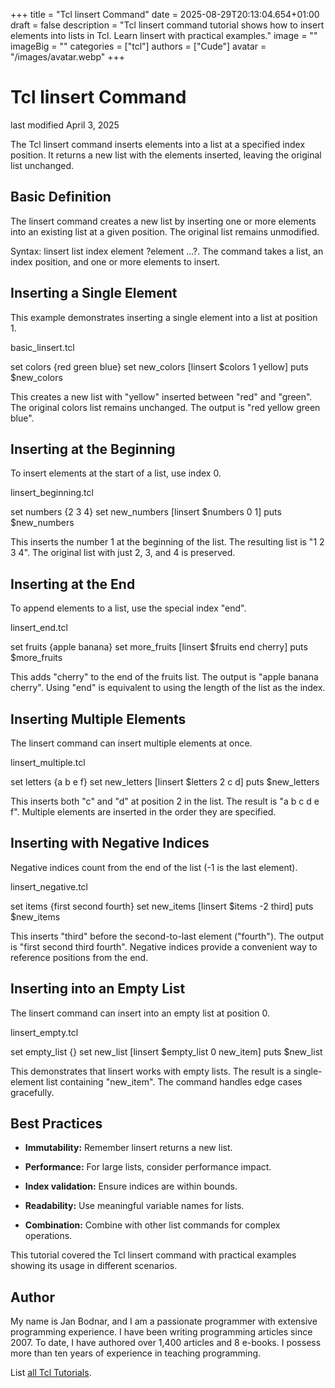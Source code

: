 +++
title = "Tcl linsert Command"
date = 2025-08-29T20:13:04.654+01:00
draft = false
description = "Tcl linsert command tutorial shows how to insert elements into lists in Tcl. Learn linsert with practical examples."
image = ""
imageBig = ""
categories = ["tcl"]
authors = ["Cude"]
avatar = "/images/avatar.webp"
+++

# Tcl linsert Command

last modified April 3, 2025

The Tcl linsert command inserts elements into a list at a specified
index position. It returns a new list with the elements inserted, leaving the
original list unchanged.

## Basic Definition

The linsert command creates a new list by inserting one or more
elements into an existing list at a given position. The original list remains
unmodified.

Syntax: linsert list index element ?element ...?. The command takes
a list, an index position, and one or more elements to insert.

## Inserting a Single Element

This example demonstrates inserting a single element into a list at position 1.

basic_linsert.tcl
  

set colors {red green blue}
set new_colors [linsert $colors 1 yellow]
puts $new_colors

This creates a new list with "yellow" inserted between "red" and "green". The
original colors list remains unchanged. The output is "red yellow
green blue".

## Inserting at the Beginning

To insert elements at the start of a list, use index 0.

linsert_beginning.tcl
  

set numbers {2 3 4}
set new_numbers [linsert $numbers 0 1]
puts $new_numbers

This inserts the number 1 at the beginning of the list. The resulting list is
"1 2 3 4". The original list with just 2, 3, and 4 is preserved.

## Inserting at the End

To append elements to a list, use the special index "end".

linsert_end.tcl
  

set fruits {apple banana}
set more_fruits [linsert $fruits end cherry]
puts $more_fruits

This adds "cherry" to the end of the fruits list. The output is "apple banana
cherry". Using "end" is equivalent to using the length of the list as the index.

## Inserting Multiple Elements

The linsert command can insert multiple elements at once.

linsert_multiple.tcl
  

set letters {a b e f}
set new_letters [linsert $letters 2 c d]
puts $new_letters

This inserts both "c" and "d" at position 2 in the list. The result is "a b c d
e f". Multiple elements are inserted in the order they are specified.

## Inserting with Negative Indices

Negative indices count from the end of the list (-1 is the last element).

linsert_negative.tcl
  

set items {first second fourth}
set new_items [linsert $items -2 third]
puts $new_items

This inserts "third" before the second-to-last element ("fourth"). The output is
"first second third fourth". Negative indices provide a convenient way to
reference positions from the end.

## Inserting into an Empty List

The linsert command can insert into an empty list at position 0.

linsert_empty.tcl
  

set empty_list {}
set new_list [linsert $empty_list 0 new_item]
puts $new_list

This demonstrates that linsert works with empty lists. The result is
a single-element list containing "new_item". The command handles edge cases
gracefully.

## Best Practices

- **Immutability:** Remember linsert returns a new list.

- **Performance:** For large lists, consider performance impact.

- **Index validation:** Ensure indices are within bounds.

- **Readability:** Use meaningful variable names for lists.

- **Combination:** Combine with other list commands for complex operations.

 

This tutorial covered the Tcl linsert command with practical
examples showing its usage in different scenarios.

## Author

My name is Jan Bodnar, and I am a passionate programmer with extensive
programming experience. I have been writing programming articles since 2007.
To date, I have authored over 1,400 articles and 8 e-books. I possess more
than ten years of experience in teaching programming.

List [all Tcl Tutorials](/tcl/).